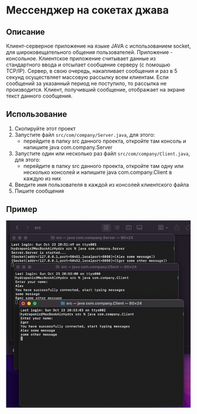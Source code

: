 # Мессенджер на сокетах джава
## Описание
Клиент-серверное приложение на языке JAVA с использованием socket, для широковещательного общения пользователей. Приложение - консольное. Клиентское приложение считывает данные из стандартного ввода и отсылает сообщение серверу (с помощью TCP/IP). Сервер, в свою очередь, накапливает сообщения и раз в 5 секунд осуществляет массовую рассылку всем клиентам. Если сообщений за указанный период не поступило, то рассылка не производится. Клиент, получивший сообщение, отображает на экране текст данного сообщения.
## Использование
1. Скопируйте этот проект
2. Запустите файл `src/com/company/Server.java`, для этого:
    - перейдите в папку src данного проекта, откройте там консоль и напишите java com.company.Server
4. Запустите один или несколько раз файл `src/com/company/Client.java`, для этого:
    - перейдите в папку src данного проекта, откройте там одну или несколько консолей и напишите java com.company.Client в каждую из них
6. Введите имя пользователя в каждой из консолей клиентского файла
7. Пишите сообщения
## Пример
![Иллюстрация к проекту](https://github.com/hydroponic/sockets-messenger/blob/main/template.png)
